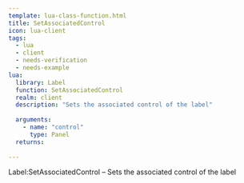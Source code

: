 ```yaml
---
template: lua-class-function.html
title: SetAssociatedControl
icon: lua-client
tags:
  - lua
  - client
  - needs-verification
  - needs-example
lua:
  library: Label
  function: SetAssociatedControl
  realm: client
  description: "Sets the associated control of the label"
  
  arguments:
    - name: "control"
      type: Panel
  returns:
    
---
```


<div class="lua__search__keywords">
Label:SetAssociatedControl &#x2013; Sets the associated control of the label
</div>
